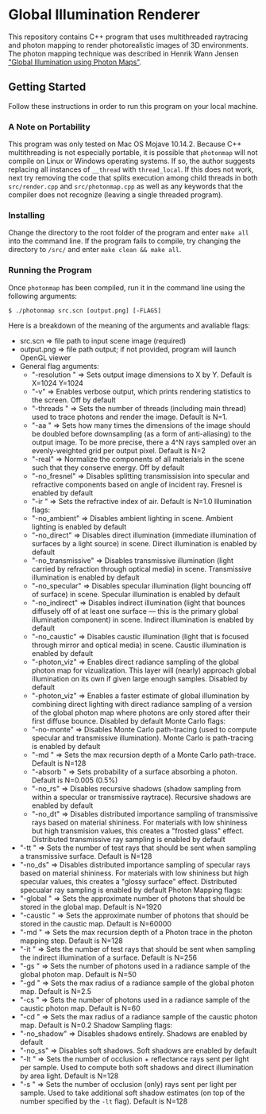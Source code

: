 # Global Illumination Renderer
This repository contains C++ program that uses multithreaded raytracing and photon mapping to render photorealistic images of 3D environments. The photon mapping technique was described in Henrik Wann Jensen ["Global Illumination using Photon Maps"](http://graphics.ucsd.edu/~henrik/papers/photon_map/global_illumination_using_photon_maps_egwr96.pdf).

## Getting Started

Follow these instructions in order to run this program on your local machine.

### A Note on Portability

This program was only tested on Mac OS Mojave 10.14.2. Because C++ multithreading is not especially portable, it is possible that `photonmap` will not compile on Linux or Windows operating systems. If so, the author suggests replacing all instances of `__thread` with `thread_local`. If this does not work, next try removing the code that splits execution among child threads in both `src/render.cpp` and `src/photonmap.cpp` as well as any keywords that the compiler does not recognize (leaving a single threaded program).

### Installing

Change the directory to the root folder of the program and enter `make all` into the command line. If the program fails to compile, try changing the directory to `/src/` and enter `make clean && make all`.

### Running the Program

Once `photonmap` has been compiled, run it in the command line using the following arguments:

```
$ ./photonmap src.scn [output.png] [-FLAGS]
```

Here is a breakdown of the meaning of the arguments and avaliable flags:
* src.scn => file path to input scene image (required)
* output.png => file path output; if not provided, program will launch OpenGL viewer
* General flag arguments:
  * "-resolution <int X> <int Y>" => Sets output image dimensions to X by Y. Default is X=1024 Y=1024
  * "-v" => Enables verbose output, which prints rendering statistics to the screen. Off by default
  * "-threads <int N>" => Sets the number of threads (including main thread) used to trace photons and render the image. Default is N=1.
  * "-aa <int N>" => Sets how many times the dimensions of the image should be doubled before downsampling (as a form of anti-aliasing) to the output image. To be more precise, there a 4^N rays sampled over an evenly-weighted grid per output pixel. Default is N=2
  * "-real" => Normalize the components of all materials in the scene such that they conserve energy. Off by default
  * "-no_fresnel" => Disables splitting transmissision into specular and refractive components based on angle of incident ray. Fresnel is enabled by default
  * "-ir <float N>" => Sets the refractive index of air. Default is N=1.0
Illumination flags:
  * "-no_ambient" => Disables ambient lighting in scene. Ambient lighting is enabled by default
  * "-no_direct" => Disables direct illumination (immediate illumination of surfaces by a light source) in scene. Direct illumination is enabled by default
  * "-no_transmissive" => Disables transmissive illumination (light carried by refraction through optical media) in scene. Transmissive illumination is enabled by default
  * "-no_specular" => Disables specular illumination (light bouncing off of surface) in scene. Specular illumination is enabled by default
  * "-no_indirect" => Disables indirect illumination (light that bounces diffusely off of at least one surface — this is the primary global illumination component) in scene. Indirect illumination is enabled by default
  * "-no_caustic" => Disables caustic illumination (light that is focused through mirror and optical media) in scene. Caustic illumination is enabled by default
  * "-photon_viz" => Enables direct radiance sampling of the global photon map for vizualization. This layer will (nearly) approach global illumination on its own if given large enough samples. Disabled by default
  * "-photon_viz" => Enables a faster estimate of global illumination by combining direct lighting with direct radiance sampling of a version of the global photon map where photons are only stored after their first diffuse bounce. Disabled by default
Monte Carlo flags:
  * "-no-monte" => Disables Monte Carlo path-tracing (used to compute specular and transmissive illumination). Monte Carlo is path-tracing is enabled by default
  * "-md <int N>" => Sets the max recursion depth of a Monte Carlo path-trace. Default is N=128
  * "-absorb <float N>" => Sets probability of a surface absorbing a photon. Default is N=0.005 (0.5%)
  * "-no_rs" => Disables recursive shadows (shadow sampling from within a specular or transmissive raytrace). Recursive shadows are enabled by default
  * "-no_dt" => Disables distributed importance sampling of transmissive rays based on material shininess. For materials with low shininess but high transmision values, this creates a "frosted glass" effect. Distributed transmissive ray sampling is enabled by default
 * "-tt <int N>" => Sets the number of test rays that should be sent when sampling a transmissive surface. Default is N=128
 * "-no_ds" => Disables distributed importance sampling of specular rays based on material shininess. For materials with low shininess but high specular values, this creates a "glossy surface" effect. Distributed specualar ray sampling is enabled by default
Photon Mapping flags:
 * "-global <int N>" => Sets the approximate number of photons that should be stored in the global map. Default is N=1920
 * "-caustic <int N>" => Sets the approximate number of photons that should be stored in the caustic map. Default is N=60000
 * "-md <int N>" => Sets the max recursion depth of a Photon trace in the photon mapping step. Default is N=128
 * "-it <int N>" => Sets the number of test rays that should be sent when sampling the indirect illumination of a surface. Default is N=256
 * "-gs <int N>" => Sets the number of photons used in a radiance sample of the global photon map. Default is N=50
 * "-gd <float N>" => Sets the max radius of a radiance sample of the global photon map. Default is N=2.5
 * "-cs <int N>" => Sets the number of photons used in a radiance sample of the caustic photon map. Default is N=60
 * "-cd <float N>" => Sets the max radius of a radiance sample of the caustic photon map. Default is N=0.2
Shadow Sampling flags:
 * "-no_shadow" => Disables shadows entirely. Shadows are enabled by default
 * "-no_ss" => Disables soft shadows. Soft shadows are enabled by default
 * "-lt <int N>" => Sets the number of occlusion + reflectance rays sent per light per sample. Used to compute both soft shadows and direct illumination by area light. Default is N=128
 * "-s <int N>" => Sets the number of occlusion (only) rays sent per light per sample. Used to take additional soft shadow estimates (on top of the number specified by the `-lt` flag). Default is N=128

